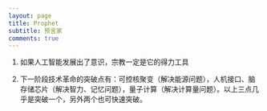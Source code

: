 ```yaml
---
layout: page
title: Prophet
subtitle: 预言家
comments: true
---
```


1. 如果人工智能发展出了意识，宗教一定是它的得力工具

2. 下一阶段技术革命的突破点有：可控核聚变（解决能源问题），人机接口、脑存储芯片（解决智力、记忆问题），量子计算（解决计算量问题）。以上三点几乎是突破一个，另外两个也可快速突破。